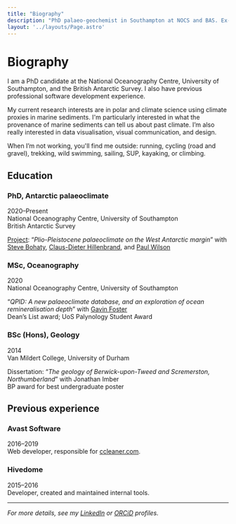 ```yaml
---
title: "Biography"
description: "PhD palaeo-geochemist in Southampton at NOCS and BAS. Ex-software developer. BSc Geology (Durham), MSc Oceanography (Soton)"
layout: '../layouts/Page.astro'
---
```


# Biography

I am a PhD candidate at the National Oceanography Centre, University of Southampton, and the British Antarctic Survey. I also have previous professional software development experience.

My current research interests are in polar and climate science using climate proxies in marine sediments. I'm particularly interested in what the provenance of marine sediments can tell us about past climate. I’m also really interested in data visualisation, visual communication, and design.

When I’m not working, you'll find me outside: running, cycling (road and gravel), trekking, wild swimming, sailing, SUP, kayaking, or climbing.

## Education

### PhD, Antarctic palaeoclimate

2020–Present\
National Oceanography Centre, University of Southampton\
British Antarctic Survey

[Project](/posts/my-phd-project): “*Plio-Pleistocene palaeoclimate on the West Antarctic margin*” with [Steve Bohaty](https://www.geow.uni-heidelberg.de/forschungsgruppen/bohaty/), [Claus-Dieter Hillenbrand](https://www.bas.ac.uk/profile/hilc/), and [Paul Wilson](https://www.southampton.ac.uk/people/5wync6)

### MSc, Oceanography

2020\
National Oceanography Centre, University of Southampton

“*QPID: A new palaeoclimate database, and an exploration of ocean remineralisation depth*” with [Gavin Foster](https://www.southampton.ac.uk/people/5x7bvy)\
Dean’s List award; UoS Palynology Student Award

### BSc (Hons), Geology

2014\
Van Mildert College, University of Durham

Dissertation: “*The geology of Berwick-upon-Tweed and Scremerston, Northumberland*” with Jonathan Imber\
BP award for best undergraduate poster

## Previous experience

### Avast Software

2016–2019\
Web developer, responsible for [ccleaner.com](https://www.ccleaner.com).

### Hivedome

2015–2016\
Developer, created and maintained internal tools.

---

*For more details, see my [LinkedIn](https://www.linkedin.com/in/tom-arney) or [ORCiD](https://orcid.org/0000-0003-4380-4079) profiles.*
